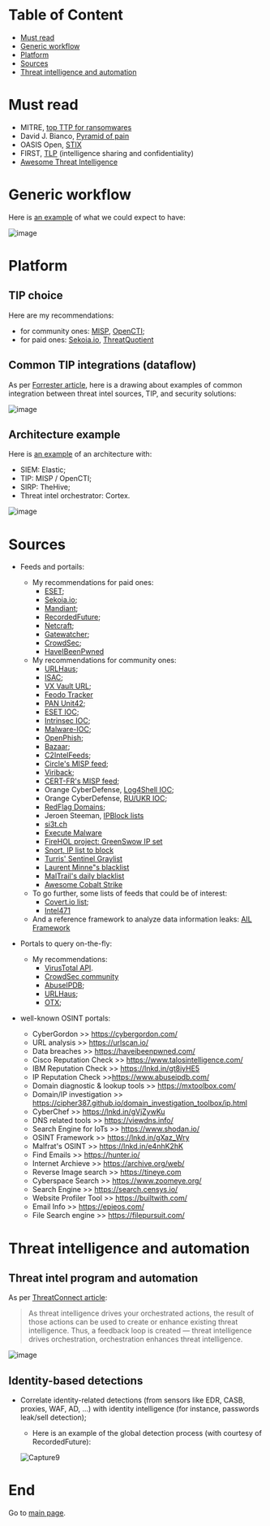 # Table of Content

* [Must read](https://github.com/cyb3rxp/awesome-soc/blob/main/threat_intelligence.md#must-read)
* [Generic workflow](https://github.com/cyb3rxp/awesome-soc/blob/main/threat_intelligence.md#generic-workflow)
* [Platform](https://github.com/cyb3rxp/awesome-soc/blob/main/threat_intelligence.md#platform)
* [Sources](https://github.com/cyb3rxp/awesome-soc/blob/main/threat_intelligence.md#sources)
* [Threat intelligence and automation](https://github.com/cyb3rxp/awesome-soc/blob/main/threat_intelligence.md#threat-intelligence-and-automation)


# Must read

* MITRE, [top TTP for ransomwares](https://top-attack-techniques.mitre-engenuity.org/)
* David J. Bianco, [Pyramid of pain](https://detect-respond.blogspot.com/2013/03/the-pyramid-of-pain.html)
* OASIS Open, [STIX](https://oasis-open.github.io/cti-documentation/stix/intro.html)
* FIRST, [TLP](https://www.first.org/tlp/) (intelligence sharing and confidentiality)
* [Awesome Threat Intelligence](https://github.com/hslatman/awesome-threat-intelligence) 

# Generic workflow

Here is [an example](https://www.erdalozkaya.com/cyber-threat-intelligence/) of what we could expect to have:

![image](https://user-images.githubusercontent.com/16035152/204064894-943ad4e9-c1f6-4e5e-a7d8-ac5eb22f13fe.png)


# Platform
## TIP choice 
Here are my recommendations:
* for community ones: [MISP](https://www.misp-project.org/), [OpenCTI](https://www.filigran.io/en/products/opencti/);
* for paid ones: [Sekoia.io](https://www.sekoia.io/fr/produire-et-personnaliser-votre-propre-intelligence/), [ThreatQuotient](https://www.threatq.com/)

## Common TIP integrations (dataflow)

As per [Forrester article](https://www.forrester.com/blogs/15-11-07-starting_soon_threat_intelligence_platforms_research_0/), here is a drawing about examples of common integration between threat intel sources, TIP, and security solutions:

![image](https://user-images.githubusercontent.com/16035152/232339967-dfa4bab5-79eb-496c-ac19-6d7e3e98af92.png)

## Architecture example

Here is [an example](https://securityonline.info/s1em-siem-with-sirp-and-threat-intel/) of an architecture with:
 * SIEM: Elastic;
 * TIP: MISP / OpenCTI;
 * SIRP: TheHive;
 * Threat intel orchestrator: Cortex.
 
![image](https://user-images.githubusercontent.com/16035152/204066143-6c0a9cf0-67ab-44c7-b67e-af5df5a07219.png)


# Sources
* Feeds and portails:
   * My recommendations for paid ones: 
     * [ESET](https://www.eset.com/us/business/services/threat-intelligence/);
     * [Sekoia.io](https://www.sekoia.io/fr/sekoia-io-cti/); 
     * [Mandiant](https://www.mandiant.com/advantage/threat-intelligence/subscribe); 
     * [RecordedFuture](https://www.recordedfuture.com/platform/threat-intelligence); 
     * [Netcraft](https://www.netcraft.com/cybercrime/malicious-site-feeds/); 
     * [Gatewatcher](https://www.gatewatcher.com/en/our-solutions/lastinfosec/);
     * [CrowdSec](https://www.crowdsec.net/pricing);
     * [HaveIBeenPwned](https://haveibeenpwned.com/API/Key)
   * My recommendations for community ones: 
     * [URLHaus](https://urlhaus.abuse.ch/api/#csv);
     * [ISAC](https://www.enisa.europa.eu/publications/information-sharing-and-analysis-center-isacs-cooperative-models);
     * [VX Vault URL](http://vxvault.net/URL_List.php);
     * [Feodo Tracker](https://feodotracker.abuse.ch/blocklist/)
     * [PAN Unit42](https://github.com/pan-unit42/iocs);
     * [ESET IOC](https://github.com/eset/malware-ioc);
     * [Intrinsec IOC](https://github.com/Intrinsec/IOCs);
     * [Malware-IOC](https://github.com/executemalware/Malware-IOCs);
     * [OpenPhish](https://openphish.com/feed.txt);
     * [Bazaar](https://bazaar.abuse.ch/export/csv/recent/);
     * [C2IntelFeeds](https://raw.githubusercontent.com/drb-ra/C2IntelFeeds/master/feeds/IPC2s-30day.csv);
     * [Circle's MISP feed](https://www.circl.lu/doc/misp/feed-osint/);
     * [Viriback](https://tracker.viriback.com/dump.php);
     * [CERT-FR's MISP feed](https://misp.cert.ssi.gouv.fr/feed-misp/);
     * Orange CyberDefense, [Log4Shell IOC](https://github.com/Orange-Cyberdefense/log4shell_iocs);
     * Orange CyberDefense, [RU/UKR IOC](https://github.com/Orange-Cyberdefense/russia-ukraine_IOCs);
     * [RedFlag Domains](https://red.flag.domains/);
     * Jeroen Steeman, [IPBlock lists](https://jeroen.steeman.org/IPBlock)
     * [si3t.ch](http://si3t.ch/evils/)
     * [Execute Malware](https://github.com/executemalware/Malware-IOCs/tree/main)
     * [FireHOL project: GreenSwow IP set](https://github.com/firehol/blocklist-ipsets/blob/master/greensnow.ipset)
     * [Snort, IP list to block](https://www.snort.org/downloads/ip-block-list)
     * [Turris' Sentinel Graylist](https://view.sentinel.turris.cz/greylist-data/greylist-latest.csv)
     * [Laurent Minne"s blacklist](https://raw.githubusercontent.com/duggytuxy/malicious_ip_addresses/main/botnets_zombies_scanner_spam_ips.txt)
     * [MalTrail's daily blacklist](https://raw.githubusercontent.com/stamparm/aux/master/maltrail-malware-domains.txt)
     * [Awesome Cobalt Strike](https://github.com/MichaelKoczwara/Awesome-CobaltStrike-Defence)
  * To go further, some lists of feeds that could be of interest:
    * [Covert.io list](http://www.covert.io/threat-intelligence/);
    * [Intel471](https://intel471.com/modules)
  * And a reference framework to analyze data information leaks: [AIL Framework](https://github.com/CIRCL/AIL-framework)

     

* Portals to query on-the-fly:
  * My recommendations: 
     * [VirusTotal API](https://support.virustotal.com/hc/en-us/articles/115002100149-API).
     * [CrowdSec community](https://app.crowdsec.net/cti)
     * [AbuseIPDB](https://www.abuseipdb.com/);
     * [URLHaus](https://urlhaus.abuse.ch/api/);
     * [OTX](https://otx.alienvault.com/api);

* well-known OSINT portals:
  * CyberGordon >> https://cybergordon.com/
  * URL analysis >> https://urlscan.io/
  * Data breaches >> https://haveibeenpwned.com/
  * Cisco Reputation Check >> https://www.talosintelligence.com/
  * IBM Reputation Check >> https://lnkd.in/gt8iyHE5
  * IP Reputation Check >>https://www.abuseipdb.com/
  * Domain diagnostic & lookup tools >> https://mxtoolbox.com/
  * Domain/IP investigation >> https://cipher387.github.io/domain_investigation_toolbox/ip.html
  * CyberChef >> https://lnkd.in/gVjZywKu
  * DNS related tools >> https://viewdns.info/
  * Search Engine for IoTs >> https://www.shodan.io/
  * OSINT Framework >> https://lnkd.in/gXaz_Wry
  * Malfrat's OSINT >> https://lnkd.in/e4nhK2hK
  * Find Emails >> https://hunter.io/
  * Internet Archieve >> https://archive.org/web/
  * Reverse Image search >> https://tineye.com  
  * Cyberspace Search >> https://www.zoomeye.org/
  * Search Engine >> https://search.censys.io/
  * Website Profiler Tool >> https://builtwith.com/
  * Email Info >> https://epieos.com/
  * File Search engine >> https://filepursuit.com/
  


# Threat intelligence and automation

## Threat intel program and automation

As per [ThreatConnect article](https://threatconnect.com/blog/tip-soar-creating-increased-capability-for-less-mature-teams/):
> As threat intelligence drives your orchestrated actions, the result of those actions can be used to create or enhance existing threat intelligence. Thus, a feedback loop is created — threat intelligence drives orchestration, orchestration enhances threat intelligence.

![image](https://user-images.githubusercontent.com/16035152/204065697-12466101-aa54-41a6-a462-a5831a1f22ef.png)


## Identity-based detections
 
* Correlate identity-related detections (from sensors like EDR, CASB, proxies, WAF, AD, ...) with identity intelligence (for instance, passwords leak/sell detection); 
  * Here is an example of the global detection process (with courtesy of RecordedFuture):
  
  ![Capture9](https://user-images.githubusercontent.com/16035152/202507017-15903302-2a61-40ba-9266-30b27de92af6.PNG)
  
    
# End
Go to [main page](https://github.com/cyb3rxp/awesome-soc/blob/main/README.md).
